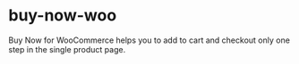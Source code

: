 # buy-now-woo
Buy Now for WooCommerce helps you to add to cart and checkout only one step in the single product page.
